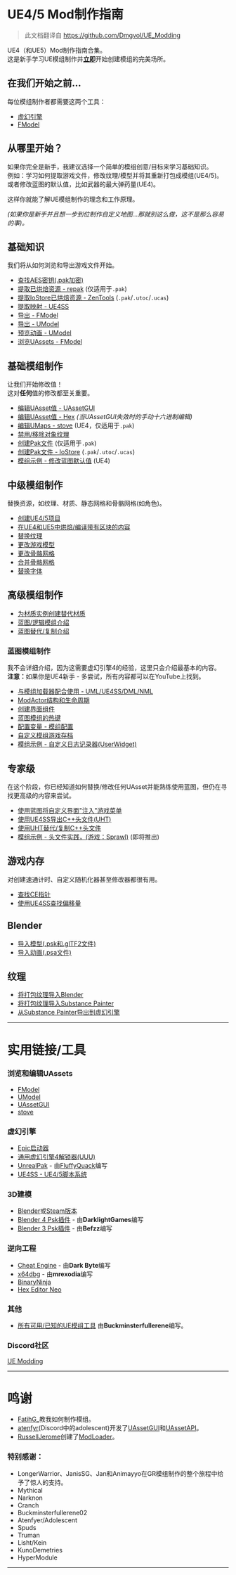# UE4/5 Mod制作指南 

> 此文档翻译自 https://github.com/Dmgvol/UE_Modding

UE4（和UE5）Mod制作指南合集。</br>
这是新手学习UE模组制作并<u><strong>立即</strong></u>开始创建模组的完美场所。</br>

## 在我们开始之前...
每位模组制作者都需要这两个工具：<br>
- [虚幻引擎](https://www.unrealengine.com/zh-CN/)
- [FModel](https://fmodel.app/)

## 从哪里开始？
如果你完全是新手，我建议选择一个简单的模组创意/目标来学习基础知识。<br>
例如：学习如何提取游戏文件，修改纹理/模型并将其重新打包成模组(UE4/5)。<br>
或者修改蓝图的默认值，比如武器的最大弹药量(UE4)。

这样你就能了解UE模组制作的理念和工作原理。

<i>(如果你是新手并且想一步到位制作自定义地图...那就别这么做，这不是那么容易的事)。</i>

## 基础知识
我们将从如何浏览和导出游戏文件开始。

- [查找AES密钥(.pak加密)](./TheBasics/AesKey.md)
- [提取已烘焙资源 - repak](./TheBasics/ExtractingCooked.md) (仅适用于`.pak`)
- [提取IoStore已烘焙资源 - ZenTools](./TheBasics/ExtractingIoStore.md) (`.pak`/`.utoc`/`.ucas`)
- [提取映射 - UE4SS](./TheBasics/Extractingusmap.md)
- [导出 - FModel](./TheBasics/ExportingFModel.md)
- [导出 - UModel](./TheBasics/ExportingUModel.md)
- [预览动画 - UModel](./TheBasics/UModelAnimations.md)
- [浏览UAssets - FModel](./TheBasics/UsingFModel.md)

## 基础模组制作
让我们开始修改值！</br>
这对<b>任何</b>值的修改都至关重要。</br>
- [编辑UAsset值 - UAssetGUI](./BasicModding/UAssetGUI.md)
- [编辑UAsset值 - Hex](./BasicModding/HexEditing.md) *(当UAssetGUI失效时的手动十六进制编辑)*
- [编辑UMaps - stove](./BasicModding/EditingUmaps.md) (UE4，仅适用于`.pak`)
- [禁用/移除对象纹理](./BasicModding/DisablingObjects.md)
- [创建Pak文件](./BasicModding/UnrealPak.md) (仅适用于`.pak`)
- [创建Pak文件 - IoStore](./BasicModding/IoStorePacking.md) (`.pak`/`.utoc`/`.ucas`)
- [模组示例 - 修改蓝图默认值](./BasicModding/example1.md) (UE4)

## 中级模组制作
替换资源，如纹理、材质、静态网格和骨骼网格(如角色)。</br>

- [创建UE4/5项目](./IntermediateModding/CreatingProject.md)
- [在UE4和UE5中烘焙/编译带有区块的内容](./IntermediateModding/CookingContent.md)
- [替换纹理](./IntermediateModding/ChangingTextures.md)
- [更改游戏模型](./IntermediateModding/ChangingSM.md)
- [更改骨骼网格](./IntermediateModding/ChangingSK.md)
- [合并骨骼网格](./IntermediateModding/MergingSK.md)
- [替换字体](./IntermediateModding/ReplacingFonts.md)

## 高级模组制作
- [为材质实例创建替代材质](./AdvancedModding/ReplicatingMI.md)
- [蓝图/逻辑模组介绍](./AdvancedModding/BpModsIntro.md)
- [蓝图替代/复制介绍](./AdvancedModding/BpReplication.md)

### 蓝图模组制作
我不会详细介绍，因为这需要虚幻引擎4的经验，这里只会介绍最基本的内容。</br>
<b>注意：</b>如果你是UE4新手 - 多尝试，所有内容都可以在YouTube上找到。

- [与模组加载器配合使用 - UML/UE4SS/DML/NML](./BPModding/WorkingWithML.md)
- [ModActor结构和生命周期](./BPModding/ModActorLifeCycle.md)
- [创建界面组件](./BPModding/CreateWidget.md)
- [蓝图模组的热键](./BPModding/Hotkeys.md) 
- [配置变量 - 模组配置](./BPModding/ConfigVariables.md)
- [自定义模组游戏存档](./BPModding/GameSaves.md)
- [模组示例 - 自定义日志记录器(UserWidget)](./BPModding/CustomLogger.md) 

## 专家级
在这个阶段，你已经知道如何替换/修改任何UAsset并能熟练使用蓝图，但仍在寻找更高级的内容来尝试。
- [使用蓝图将自定义界面"注入"游戏菜单](./ExpertModding/GameMenus.md)
- [使用UE4SS导出C++头文件(UHT)](./ExpertModding/GeneratingUHT.md)
- [使用UHT替代/复制C++头文件](./ExpertModding/UEClasses.md)
- [模组示例 - 头文件实践，(游戏：Sprawl)]() (即将推出)


## 游戏内存
对创建速通计时、自定义随机化器甚至修改器都很有用。
- [查找CE指针](./GameMemory/findingPointers.md)
- [使用UE4SS查找偏移量](./GameMemory/findingPointers2.md)


## Blender
- [导入模型(.psk和.glTF2文件)](./Misc/BlenderImportModels.md)
- [导入动画(.psa文件)](./Misc/BlenderImportAnimations.md)

## 纹理
- [将打包纹理导入Blender](./Misc/BlenderImportTextures.md)
- [将打包纹理导入Substance Painter](./Misc/SubstanceImportTextures.md) 
- [从Substance Painter导出到虚幻引擎](./Misc/SubstanceExport.md) 

<hr>

# 实用链接/工具

### 浏览和编辑UAssets
- [FModel](https://fmodel.app/)
- [UModel](https://www.gildor.org/en/projects/umodel)
- [UAssetGUI](https://github.com/atenfyr/UAssetGUI)
- [stove](https://github.com/bananaturtlesandwich/stove)

### 虚幻引擎
- [Epic启动器](https://www.epicgames.com/store/en-US/)
- [通用虚幻引擎4解锁器(UUU)](https://framedsc.github.io/GeneralGuides/universal_ue4_consoleunlocker.htm)
- [UnrealPak](https://github.com/Dmgvol/UE_Modding/raw/main/Tools/UnrealPak.zip) - 由[FluffyQuack](https://www.fluffyquack.com/)编写
- [UE4SS - UE4/5脚本系统](https://github.com/UE4SS-RE/RE-UE4SS)

### 3D建模
- [Blender](https://www.blender.org/)或[Steam版本](https://store.steampowered.com/app/365670/Blender/)
- [Blender 4 Psk插件](https://github.com/DarklightGames/io_scene_psk_psa) - 由**DarklightGames**编写
- [Blender 3 Psk插件](https://github.com/Befzz/blender3d_import_psk_psa) - 由**Befzz**编写

### 逆向工程
- [Cheat Engine](https://www.cheatengine.org/) - 由**Dark Byte**编写
- [x64dbg](https://x64dbg.com/) - 由**mrexodia**编写
- [BinaryNinja](https://binary.ninja/)
- [Hex Editor Neo](https://freehexeditorneo.com/)

### 其他
- [所有可用/已知的UE模组工具](https://github.com/Buckminsterfullerene02/UE-Modding-Tools) 由**Buckminsterfullerene**编写。

### Discord社区
[UE Modding](https://discord.gg/unreal-engine-modding-876613187204685934)

---

# 鸣谢
- [FatihG_](https://www.youtube.com/c/fatihG/)教我如何制作模组。
- [atenfyr](https://github.com/atenfyr/)(Discord中的adolescent)开发了[UAssetGUI](https://github.com/atenfyr/UAssetGUI)和[UAssetAPI](https://github.com/atenfyr/UAssetAPI)。
- [RussellJerome](https://github.com/RussellJerome)创建了[ModLoader](https://github.com/RussellJerome/UnrealModLoader)。


### 特别感谢：
- LongerWarrior、JanisSG、Jan和Animayyo在GR模组制作的整个旅程中给予了惊人的支持。
- Mythical
- Narknon
- Cranch
- Buckminsterfullerene02
- Atenfyer/Adolescent
- Spuds
- Truman 
- Lisht/Kein
- KunoDemetries
- HyperModule

---

